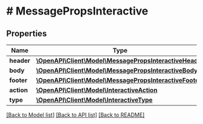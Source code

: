 # # MessagePropsInteractive

## Properties

Name | Type | Description | Notes
------------ | ------------- | ------------- | -------------
**header** | [**\OpenAPI\Client\Model\MessagePropsInteractiveHeader**](MessagePropsInteractiveHeader.md) |  | [optional]
**body** | [**\OpenAPI\Client\Model\MessagePropsInteractiveBody**](MessagePropsInteractiveBody.md) |  | [optional]
**footer** | [**\OpenAPI\Client\Model\MessagePropsInteractiveFooter**](MessagePropsInteractiveFooter.md) |  | [optional]
**action** | [**\OpenAPI\Client\Model\InteractiveAction**](InteractiveAction.md) |  |
**type** | [**\OpenAPI\Client\Model\InteractiveType**](InteractiveType.md) |  | [optional]

[[Back to Model list]](../../README.md#models) [[Back to API list]](../../README.md#endpoints) [[Back to README]](../../README.md)
